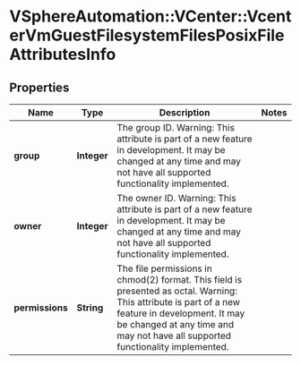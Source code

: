 # VSphereAutomation::VCenter::VcenterVmGuestFilesystemFilesPosixFileAttributesInfo

## Properties
Name | Type | Description | Notes
------------ | ------------- | ------------- | -------------
**group** | **Integer** | The group ID. Warning: This attribute is part of a new feature in development. It may be changed at any time and may not have all supported functionality implemented. | 
**owner** | **Integer** | The owner ID. Warning: This attribute is part of a new feature in development. It may be changed at any time and may not have all supported functionality implemented. | 
**permissions** | **String** | The file permissions in chmod(2) format. This field is presented as octal. Warning: This attribute is part of a new feature in development. It may be changed at any time and may not have all supported functionality implemented. | 



